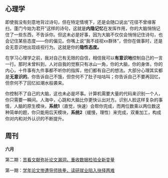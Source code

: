 ## 心理学

即使我没有刻意地背过诗句，但在特定情境下，还是会随口说出“花径不曾缘客扫，蓬门今始为君开”这样的诗句，这就是**内隐记忆**在发挥作用，你的大脑悄悄记住了一些东西，不告诉你。但这未必是好事，因为大脑不仅仅会悄悄记住诗句，也会记住某些态度——你的偏见。你嘴上说“我不歧视xx群体”，但你在做事时，还是会无意识地出现歧视行为。这就是你的**隐性态度。**

在学习心理学之前，我对自己有无限的自信，相信我可以**有意识地**控制自己的一言一行。那时未曾料到，人对自我的觉察只有冰山一角，你的大脑，你的身体，你的内心，十件事有九件事都不听你的指挥，他们都有自己的想法。大部分心理其实都是**无意识的**。你告诉自己不饿，但奈何不了肚子咕咕叫；你告诉自己不要再回忆，但奈何不了回忆如潮水般袭来。

你控制不了自己的大脑，这也未必是坏事。计算机需要大量的代码来识别一个人，你只需要一瞬间。人海中，心跳和大脑比你更快认出对方。识别人脸这样复杂的事情，人脑的原生模块，**系统1**（直觉，快速）会帮你完成，而两位数乘以两位数这种简单的题，你只能用后天模块，**系统2**（缓慢，理性）来完成，双重加工，构成你对内和对外认识的不断提升。

## 周刊

**六月**

第二期：[苦看文献弥补论文漏洞，重收数据检验全新变量](cyan_weekly/周刊6.22——6.28.md)

第一期：[学年论文惨遭导师铁拳，读研就业陷入抉择两难](cyan_weekly/周刊6.15——6.21.md)
